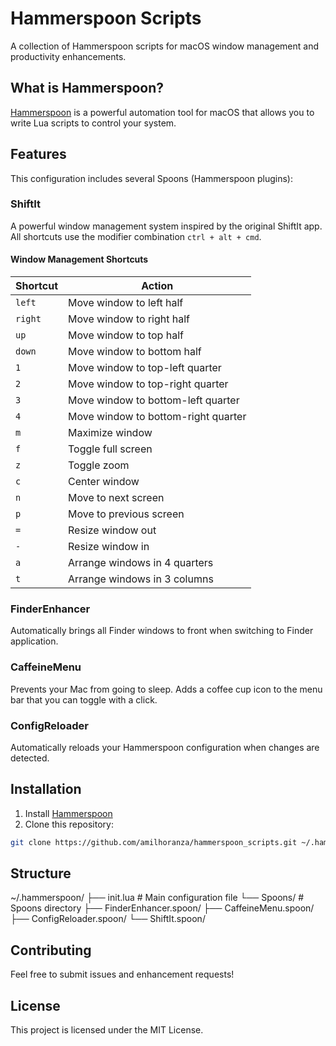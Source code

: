 # Hammerspoon Scripts

A collection of Hammerspoon scripts for macOS window management and productivity enhancements.

## What is Hammerspoon?

[Hammerspoon](https://www.hammerspoon.org/) is a powerful automation tool for macOS that allows you to write Lua scripts to control your system.

## Features

This configuration includes several Spoons (Hammerspoon plugins):

### ShiftIt

A powerful window management system inspired by the original ShiftIt app. All shortcuts use the modifier combination `ctrl + alt + cmd`.

#### Window Management Shortcuts

| Shortcut | Action                              |
| -------- | ----------------------------------- |
| `left`   | Move window to left half            |
| `right`  | Move window to right half           |
| `up`     | Move window to top half             |
| `down`   | Move window to bottom half          |
| `1`      | Move window to top-left quarter     |
| `2`      | Move window to top-right quarter    |
| `3`      | Move window to bottom-left quarter  |
| `4`      | Move window to bottom-right quarter |
| `m`      | Maximize window                     |
| `f`      | Toggle full screen                  |
| `z`      | Toggle zoom                         |
| `c`      | Center window                       |
| `n`      | Move to next screen                 |
| `p`      | Move to previous screen             |
| `=`      | Resize window out                   |
| `-`      | Resize window in                    |
| `a`      | Arrange windows in 4 quarters       |
| `t`      | Arrange windows in 3 columns        |

### FinderEnhancer

Automatically brings all Finder windows to front when switching to Finder application.

### CaffeineMenu

Prevents your Mac from going to sleep. Adds a coffee cup icon to the menu bar that you can toggle with a click.

### ConfigReloader

Automatically reloads your Hammerspoon configuration when changes are detected.

## Installation

1. Install [Hammerspoon](https://www.hammerspoon.org/)
2. Clone this repository:

```bash
git clone https://github.com/amilhoranza/hammerspoon_scripts.git ~/.hammerspoon
```

## Structure

~/.hammerspoon/
├── init.lua # Main configuration file
└── Spoons/ # Spoons directory
├── FinderEnhancer.spoon/
├── CaffeineMenu.spoon/
├── ConfigReloader.spoon/
└── ShiftIt.spoon/

## Contributing

Feel free to submit issues and enhancement requests!

## License

This project is licensed under the MIT License.
